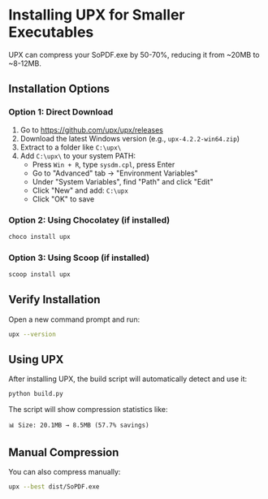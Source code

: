 # Installing UPX for Smaller Executables

UPX can compress your SoPDF.exe by 50-70%, reducing it from ~20MB to ~8-12MB.

## Installation Options

### Option 1: Direct Download
1. Go to https://github.com/upx/upx/releases
2. Download the latest Windows version (e.g., `upx-4.2.2-win64.zip`)
3. Extract to a folder like `C:\upx\`
4. Add `C:\upx\` to your system PATH:
   - Press `Win + R`, type `sysdm.cpl`, press Enter
   - Go to "Advanced" tab → "Environment Variables"
   - Under "System Variables", find "Path" and click "Edit"
   - Click "New" and add: `C:\upx`
   - Click "OK" to save

### Option 2: Using Chocolatey (if installed)
```bash
choco install upx
```

### Option 3: Using Scoop (if installed)
```bash
scoop install upx
```

## Verify Installation
Open a new command prompt and run:
```bash
upx --version
```

## Using UPX
After installing UPX, the build script will automatically detect and use it:
```bash
python build.py
```

The script will show compression statistics like:
```
📊 Size: 20.1MB → 8.5MB (57.7% savings)
```

## Manual Compression
You can also compress manually:
```bash
upx --best dist/SoPDF.exe
``` 